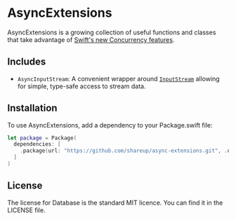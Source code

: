 # AsyncExtensions

AsyncExtensions is a growing collection of useful functions and classes that take advantage of [Swift's new Concurrency features](https://developer.apple.com/documentation/swift/swift_standard_library/concurrency).

## Includes

- `AsyncInputStream`: A convenient wrapper around [`InputStream`](https://developer.apple.com/documentation/foundation/inputstream) allowing for simple, type-safe access to stream data.

## Installation

To use AsyncExtensions, add a dependency to your Package.swift file:

```swift
let package = Package(
  dependencies: [
    .package(url: "https://github.com/shareup/async-extensions.git", .upToNextMajor(from: "1.0.0"))
  ]
)
```

## License

The license for Database is the standard MIT licence. You can find it in the LICENSE file.
